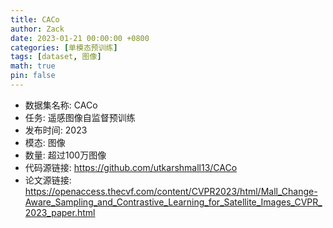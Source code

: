 ```yaml
---
title: CACo
author: Zack
date: 2023-01-21 00:00:00 +0800
categories: [单模态预训练]
tags: [dataset, 图像]
math: true
pin: false
---
```

- 数据集名称: CACo
- 任务: 遥感图像自监督预训练
- 发布时间: 2023
- 模态: 图像
- 数量: 超过100万图像
- 代码源链接: https://github.com/utkarshmall13/CACo
- 论文源链接: https://openaccess.thecvf.com/content/CVPR2023/html/Mall_Change-Aware_Sampling_and_Contrastive_Learning_for_Satellite_Images_CVPR_2023_paper.html
